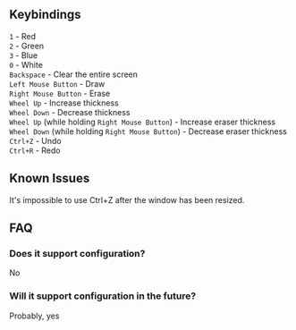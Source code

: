 ## Keybindings
`1` - Red  
`2` - Green  
`3` - Blue  
`0` - White  
`Backspace` - Clear the entire screen  
`Left Mouse Button` - Draw  
`Right Mouse Button` - Erase  
`Wheel Up` - Increase thickness  
`Wheel Down` - Decrease thickness  
`Wheel Up` (while holding `Right Mouse Button`) - Increase eraser thickness  
`Wheel Down` (while holding `Right Mouse Button`) - Decrease eraser thickness  
`Ctrl+Z` - Undo  
`Ctrl+R` - Redo  

## Known Issues
It's impossible to use Ctrl+Z after the window has been resized.

## FAQ

### Does it support configuration?
No

### Will it support configuration in the future?
Probably, yes
